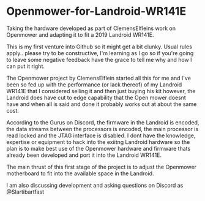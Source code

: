 # Openmower-for-Landroid-WR141E
Taking the hardware developed as part of ClemensElfleins work on Openmower and adapting it to fit a 2019 Landroid WR141E.

This is my first venture into Github so it might get a bit clunky. 
Usual rules apply.. please try to be constructive, I'm learning as I go so if you're going to leave some negative feedback have the grace to tell me why and how I can put it right.

The Openmower project by ClemensElflein started all this for me and I've been so fed up with the performance (or lack thereof) of my Landroid WR141E that I considered selling it and then just buying his kit
however, the Landroid does have cut to edge capability that the Open mower doesnt have and when all is said and done it probably works out at about the same cost.

According to the Gurus on Discord, the firmware in the Landroid is encoded, the data streams between the processors is encoded, the main processor is read locked and the JTAG interface is disabled.
I dont have the knowledge, expertise or equipment to hack into the exiitng Landroid hardware so the plan is to make best use of the Openmower hardware and firmware thats already been developed 
and port it into the Landroid WR141E.

The main thrust of this first stage of the project is to adjust the Openmower motherboard to fit into the available space in the Landroid.

I am also discussing development and asking questions on Discord as @Slartibartfast

